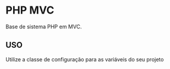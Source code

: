# PHP MVC

Base de sistema PHP em MVC.

## USO

Utilize a classe de configuração para as variáveis do seu projeto
